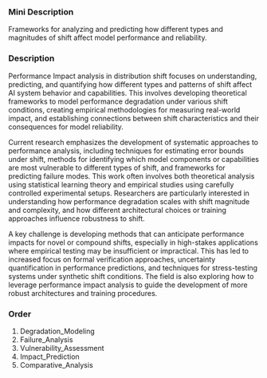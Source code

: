 ### Mini Description

Frameworks for analyzing and predicting how different types and magnitudes of shift affect model performance and reliability.

### Description

Performance Impact analysis in distribution shift focuses on understanding, predicting, and quantifying how different types and patterns of shift affect AI system behavior and capabilities. This involves developing theoretical frameworks to model performance degradation under various shift conditions, creating empirical methodologies for measuring real-world impact, and establishing connections between shift characteristics and their consequences for model reliability.

Current research emphasizes the development of systematic approaches to performance analysis, including techniques for estimating error bounds under shift, methods for identifying which model components or capabilities are most vulnerable to different types of shift, and frameworks for predicting failure modes. This work often involves both theoretical analysis using statistical learning theory and empirical studies using carefully controlled experimental setups. Researchers are particularly interested in understanding how performance degradation scales with shift magnitude and complexity, and how different architectural choices or training approaches influence robustness to shift.

A key challenge is developing methods that can anticipate performance impacts for novel or compound shifts, especially in high-stakes applications where empirical testing may be insufficient or impractical. This has led to increased focus on formal verification approaches, uncertainty quantification in performance predictions, and techniques for stress-testing systems under synthetic shift conditions. The field is also exploring how to leverage performance impact analysis to guide the development of more robust architectures and training procedures.

### Order

1. Degradation_Modeling
2. Failure_Analysis
3. Vulnerability_Assessment
4. Impact_Prediction
5. Comparative_Analysis

